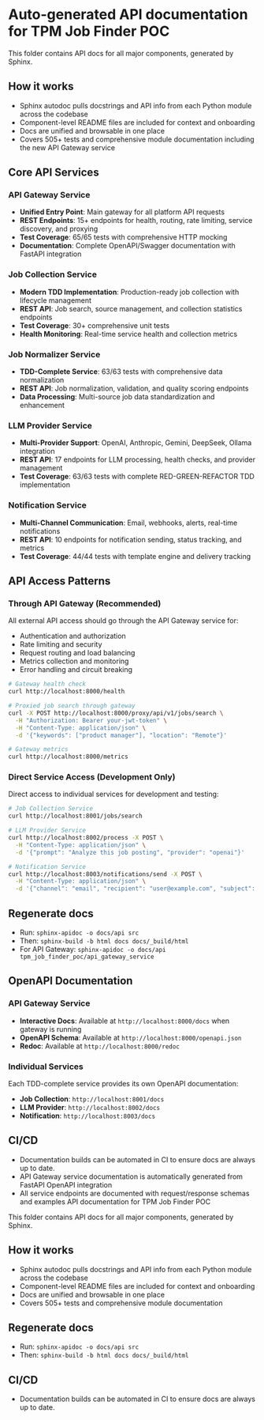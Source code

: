 # Auto-generated API documentation for TPM Job Finder POC

This folder contains API docs for all major components, generated by Sphinx.

## How it works
- Sphinx autodoc pulls docstrings and API info from each Python module across the codebase
- Component-level README files are included for context and onboarding
- Docs are unified and browsable in one place
- Covers 505+ tests and comprehensive module documentation including the new API Gateway service

## Core API Services

### **API Gateway Service**
- **Unified Entry Point**: Main gateway for all platform API requests
- **REST Endpoints**: 15+ endpoints for health, routing, rate limiting, service discovery, and proxying
- **Test Coverage**: 65/65 tests with comprehensive HTTP mocking
- **Documentation**: Complete OpenAPI/Swagger documentation with FastAPI integration

### **Job Collection Service**
- **Modern TDD Implementation**: Production-ready job collection with lifecycle management
- **REST API**: Job search, source management, and collection statistics endpoints
- **Test Coverage**: 30+ comprehensive unit tests
- **Health Monitoring**: Real-time service health and collection metrics

### **Job Normalizer Service**
- **TDD-Complete Service**: 63/63 tests with comprehensive data normalization
- **REST API**: Job normalization, validation, and quality scoring endpoints
- **Data Processing**: Multi-source job data standardization and enhancement

### **LLM Provider Service**
- **Multi-Provider Support**: OpenAI, Anthropic, Gemini, DeepSeek, Ollama integration
- **REST API**: 17 endpoints for LLM processing, health checks, and provider management
- **Test Coverage**: 63/63 tests with complete RED-GREEN-REFACTOR TDD implementation

### **Notification Service**
- **Multi-Channel Communication**: Email, webhooks, alerts, real-time notifications
- **REST API**: 10 endpoints for notification sending, status tracking, and metrics
- **Test Coverage**: 44/44 tests with template engine and delivery tracking

## API Access Patterns

### **Through API Gateway (Recommended)**
All external API access should go through the API Gateway service for:
- Authentication and authorization
- Rate limiting and security
- Request routing and load balancing
- Metrics collection and monitoring
- Error handling and circuit breaking

```bash
# Gateway health check
curl http://localhost:8000/health

# Proxied job search through gateway
curl -X POST http://localhost:8000/proxy/api/v1/jobs/search \
  -H "Authorization: Bearer your-jwt-token" \
  -H "Content-Type: application/json" \
  -d '{"keywords": ["product manager"], "location": "Remote"}'

# Gateway metrics
curl http://localhost:8000/metrics
```

### **Direct Service Access (Development Only)**
Direct access to individual services for development and testing:

```bash
# Job Collection Service
curl http://localhost:8001/jobs/search

# LLM Provider Service
curl http://localhost:8002/process -X POST \
  -H "Content-Type: application/json" \
  -d '{"prompt": "Analyze this job posting", "provider": "openai"}'

# Notification Service
curl http://localhost:8003/notifications/send -X POST \
  -H "Content-Type: application/json" \
  -d '{"channel": "email", "recipient": "user@example.com", "subject": "Test"}'
```

## Regenerate docs
- Run: `sphinx-apidoc -o docs/api src`
- Then: `sphinx-build -b html docs docs/_build/html`
- For API Gateway: `sphinx-apidoc -o docs/api tpm_job_finder_poc/api_gateway_service`

## OpenAPI Documentation

### **API Gateway Service**
- **Interactive Docs**: Available at `http://localhost:8000/docs` when gateway is running
- **OpenAPI Schema**: Available at `http://localhost:8000/openapi.json`
- **Redoc**: Available at `http://localhost:8000/redoc`

### **Individual Services**
Each TDD-complete service provides its own OpenAPI documentation:
- **Job Collection**: `http://localhost:8001/docs`
- **LLM Provider**: `http://localhost:8002/docs`
- **Notification**: `http://localhost:8003/docs`

## CI/CD
- Documentation builds can be automated in CI to ensure docs are always up to date.
- API Gateway service documentation is automatically generated from FastAPI OpenAPI integration
- All service endpoints are documented with request/response schemas and examples API documentation for TPM Job Finder POC

This folder contains API docs for all major components, generated by Sphinx.

## How it works
- Sphinx autodoc pulls docstrings and API info from each Python module across the codebase
- Component-level README files are included for context and onboarding
- Docs are unified and browsable in one place
- Covers 505+ tests and comprehensive module documentation

## Regenerate docs
- Run: `sphinx-apidoc -o docs/api src`
- Then: `sphinx-build -b html docs docs/_build/html`

## CI/CD
- Documentation builds can be automated in CI to ensure docs are always up to date.
